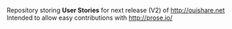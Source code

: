 Repository storing **User Stories** for next release (V2) of
http://ouishare.net Intended to allow easy contributions with
http://prose.io/

